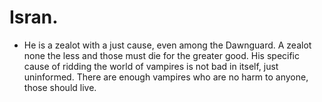 # Isran.
- He is a zealot with a just cause, even among the Dawnguard. A zealot none the less and those must die for the greater good. His specific cause of ridding the world of vampires is not bad in itself, just uninformed. There are enough vampires who are no harm to anyone, those should live.
